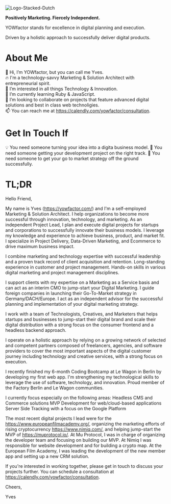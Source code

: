 

![Logo-Stacked-Dutch](https://user-images.githubusercontent.com/26528183/233315105-92878906-af33-45ae-9af6-ad5d50572d0c.svg)

**Positively Marketing. Fiercely Independent.**

YOWfactor stands for excellence in digital planning and execution.

Driven by a holistic approach to successfully deliver digital products.

# About Me

🤘 Hi, I’m YOWfactor, but you can call me Yves.  
🔥 I'm a technology-savvy Marketing & Solution Architect with entrepreneurial spirit.  
👀 I’m interested in all things Technology & Innovation.  
🌱 I’m currently learning Ruby & JavaScript.  
💞️ I’m looking to collaborate on projects that feature advanced digital solutions and best in class web technoligies.  
📫 You can reach me at https://calendly.com/yowfactor/consultation.  

# Get In Touch If

💡 You need someone turning your idea into a digita business model.
💾 You need someone getting your development project on the right track.
🚀 You need someone to get your go to market strategy off the ground successfully.

# TL;DR

​​Hello Friend,

My name is Yves (https://yowfactor.com/) and I'm a self-employed Marketing & Solution Architect. I help organizations to become more successful through innovation, technology, and marketing. As an independent Project Lead, I plan and execute digital projects for startups and corporations to successfully innovate their business models. I leverage my knowledge and experience to achieve business, product, and market fit. I specialize in Project Delivery, Data-Driven Marketing, and Ecommerce to drive maximum business impact.

I combine marketing and technology expertise with successful leadership and a proven track record of client acquisition and retention. Long-standing experience in customer and project management. Hands-on skills in various digital marketing and project management disciplines.

I support clients with my expertise on a Marketing as a Service basis and can act as an interim CMO to jump-start your Digital Marketing. I guide foreign companies in launching their Go-To-Market strategy in Germany/DACH/Europe. I act as an independent advisor for the successful planning and implementation of your digital marketing strategy.

I work with a team of Technologists, Creatives, and Marketers that helps startups and businesses to jump-start their digital brand and scale their digital distribution with a strong focus on the consumer frontend and a headless backend approach.

I operate on a holistic approach by relying on a growing network of selected and competent partners composed of freelancers, agencies, and software providers to cover the most important aspects of the digital customer journey including technology and creative services, with a strong focus on execution.

I recently finished my 6-month Coding Bootcamp at Le Wagon in Berlin by developing my first web app. I'm strengthening my technological skills to leverage the use of software, technology, and innovation. Proud member of the Factory Berlin and Le Wagon communities.

I currently focus especially on the following areas:
Headless CMS and Commerce solutions
MVP Development for web/cloud-based applications
Server Side Tracking with a focus on the Google Platform

The most recent digital projects I lead were for the https://www.europeanfilmacademy.org/, organizing the marketing efforts of rising cryptocurrency https://www.nimiq.com/, and helping jump-start the MVP of https://muprotocol.io/. At Mu Protocol, I was in charge of organizing the developer team and focusing on building our MVP. At Nimiq I was responsible for website development and for building a crypto map. At the European Film Academy, I was leading the development of the new member app and setting up a new CRM solution.

If you're interested in working together, please get in touch to discuss your projects further. You can schedule a consultation at https://calendly.com/yowfactor/consultation.

Cheers,

Yves

<!---
YOWfactor/YOWfactor is a ✨ special ✨ repository because its `README.md` (this file) appears on your GitHub profile.
You can click the Preview link to take a look at your changes.
--->
